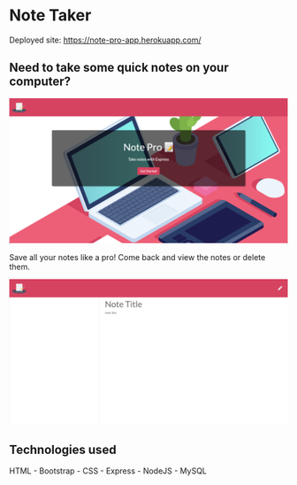 # Note Taker


Deployed site: https://note-pro-app.herokuapp.com/

## Need to take some quick notes on your computer?

![start-taking-notes](./public/assets/img/home.png)

Save all your notes like a pro! Come back and view the notes or delete them.

![see-notes](./public/assets/img/notes_page.png)

## Technologies used

HTML - Bootstrap - CSS - Express - NodeJS - MySQL